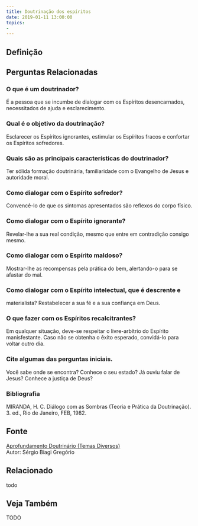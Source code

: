 ```yaml
---
title: Doutrinação dos espíritos
date: 2019-01-11 13:00:00
topics: 
- 
---
```


## Definição


## Perguntas Relacionadas

### O que é um doutrinador?
É a pessoa que se incumbe de dialogar com os Espíritos desencarnados,
necessitados de ajuda e esclarecimento.

### Qual é o objetivo da doutrinação?
Esclarecer os Espíritos ignorantes, estimular os Espíritos fracos e
confortar os Espíritos sofredores.

### Quais são as principais características do doutrinador?
Ter sólida formação doutrinária, familiaridade com o Evangelho de Jesus
e autoridade moral.

### Como dialogar com o Espírito sofredor?
Convencê-lo de que os sintomas apresentados são reflexos do corpo
físico.

### Como dialogar com o Espírito ignorante?
Revelar-lhe a sua real condição, mesmo que entre em contradição consigo
mesmo.

### Como dialogar com o Espírito maldoso?
Mostrar-lhe as recompensas pela prática do bem, alertando-o para se
afastar do mal.

### Como dialogar com o Espírito intelectual, que é descrente e
materialista?
Restabelecer a sua fé e a sua confiança em Deus.

### O que fazer com os Espíritos recalcitrantes?
Em qualquer situação, deve-se respeitar o livre-arbítrio do Espírito
manisfestante. Caso não se obtenha o êxito esperado, convidá-lo para
voltar outro dia.

### Cite algumas das perguntas iniciais.

Você sabe onde se encontra? Conhece o seu estado? Já ouviu falar de
Jesus? Conhece a justiça de Deus?

### Bibliografia
MIRANDA, H. C. Diálogo com as Sombras (Teoria e Prática da
Doutrinação). 3. ed., Rio de Janeiro, FEB, 1982.

## Fonte
[Aprofundamento Doutrinário (Temas Diversos)](https://sites.google.com/view/aprofundamentodoutrinario/doutrinação-dos-espíritos)  
Autor: Sérgio Biagi Gregório



## Relacionado
todo

## Veja Também
TODO


